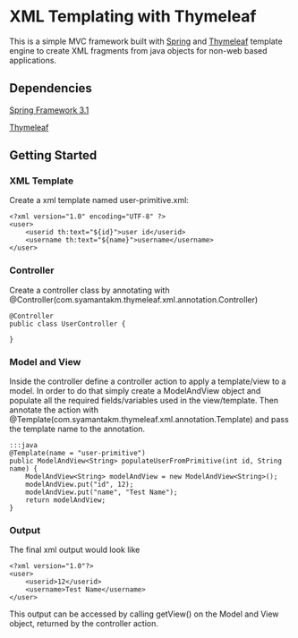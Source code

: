 XML Templating with Thymeleaf
=============================

This is a simple MVC framework built with [Spring](http://www.springsource.org/) and [Thymeleaf](http://www.thymeleaf.org/)
template engine to create XML fragments from java objects for non-web based applications.


Dependencies
------------

[Spring Framework 3.1](http://www.springsource.org/)

[Thymeleaf](http://www.thymeleaf.org/)


Getting Started
---------------

### XML Template

Create a xml template named user-primitive.xml:

    <?xml version="1.0" encoding="UTF-8" ?>
    <user>
        <userid th:text="${id}">user id</userid>
        <username th:text="${name}">username</username>
    </user>

### Controller

Create a controller class by annotating with @Controller(com.syamantakm.thymeleaf.xml.annotation.Controller)

    @Controller
    public class UserController {

    }

### Model and View

Inside the controller define a controller action to apply a template/view to a model. In order to do that simply create
a ModelAndView object and populate all the required fields/variables used in the view/template. Then annotate the action
with @Template(com.syamantakm.thymeleaf.xml.annotation.Template) and pass the template name to the annotation.

    :::java
    @Template(name = "user-primitive")
    public ModelAndView<String> populateUserFromPrimitive(int id, String name) {
        ModelAndView<String> modelAndView = new ModelAndView<String>();
        modelAndView.put("id", 12);
        modelAndView.put("name", "Test Name");
        return modelAndView;
    }

### Output

The final xml output would look like

    <?xml version="1.0"?>
    <user>
        <userid>12</userid>
        <username>Test Name</username>
    </user>

This output can be accessed by calling getView() on the Model and View object, returned by the controller action.


